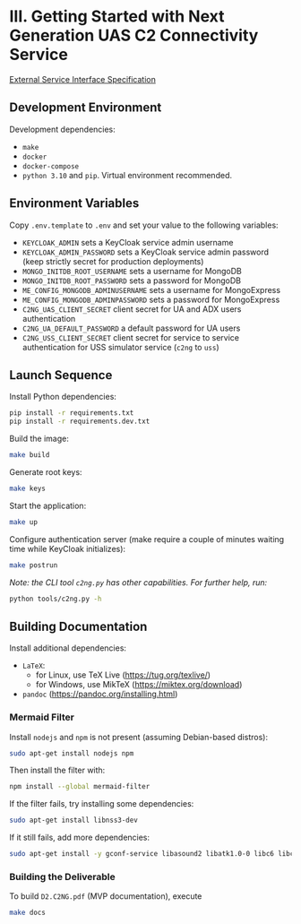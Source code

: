 # III. Getting Started with Next Generation UAS C2 Connectivity Service

[External Service Interface Specification](./c2ng.yaml)

## Development Environment

Development dependencies:

* `make`
* `docker`
* `docker-compose`
* `python 3.10` and `pip`. Virtual environment recommended.

## Environment Variables

Copy `.env.template` to `.env` and set your value to the following variables:

* `KEYCLOAK_ADMIN` sets a KeyCloak service admin username
* `KEYCLOAK_ADMIN_PASSWORD` sets a KeyCloak service admin password (keep strictly secret for production deployments)
* `MONGO_INITDB_ROOT_USERNAME` sets a username for MongoDB
* `MONGO_INITDB_ROOT_PASSWORD` sets a password for MongoDB
* `ME_CONFIG_MONGODB_ADMINUSERNAME` sets a username for MongoExpress
* `ME_CONFIG_MONGODB_ADMINPASSWORD` sets a password for MongoExpress
* `C2NG_UAS_CLIENT_SECRET` client secret for UA and ADX users authentication
* `C2NG_UA_DEFAULT_PASSWORD` a default password for UA users 
* `C2NG_USS_CLIENT_SECRET` client secret for service to service authentication for USS simulator service (`c2ng` to `uss`)

## Launch Sequence

Install Python dependencies:

```sh
pip install -r requirements.txt
pip install -r requirements.dev.txt
```

Build the image:

```sh
make build
```

Generate root keys:

```sh
make keys
```

Start the application:

```sh
make up
```

Configure authentication server (make require a couple of minutes waiting time while KeyCloak initializes):

```sh
make postrun
```

_Note: the CLI tool `c2ng.py` has other capabilities. For further help, run:_

```sh
python tools/c2ng.py -h
```

## Building Documentation

Install additional dependencies:

* `LaTeX`:
  * for Linux, use TeX Live (<https://tug.org/texlive/>)
  * for Windows, use MikTeX (<https://miktex.org/download>)
* `pandoc` (<https://pandoc.org/installing.html>)

### Mermaid Filter

Install `nodejs` and `npm` is not present (assuming Debian-based distros):

```sh
sudo apt-get install nodejs npm
```

Then install the filter with:

```sh
npm install --global mermaid-filter
```

If the filter fails, try installing some dependencies:

```sh
sudo apt-get install libnss3-dev
```

If it still fails, add more dependencies:

```sh
sudo apt-get install -y gconf-service libasound2 libatk1.0-0 libc6 libcairo2 libcups2 libdbus-1-3 libexpat1 libfontconfig1 libgcc1 libgconf-2-4 libgdk-pixbuf2.0-0 libglib2.0-0 libgtk-3-0 libnspr4 libpango-1.0-0 libpangocairo-1.0-0 libstdc++6 libx11-6 libx11-xcb1 libxcb1 libxcomposite1 libxcursor1 libxdamage1 libxext6 libxfixes3 libxi6 libxrandr2 libxrender1 libxss1 libxtst6 ca-certificates fonts-liberation libappindicator1 libnss3 lsb-release xdg-utils wget libgbm-dev
```

### Building the Deliverable

To build `D2.C2NG.pdf` (MVP documentation), execute

```sh
make docs
```
